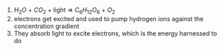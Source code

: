 1. $H_2O$ + $CO_2$ + light => $C_6H_{12}O_6$ + $O_2$
2. electrons get excited and used to pump hydrogen ions against the concentration gradient
3. They absorb light to excite electrons, which is the energy harnessed to do 